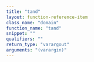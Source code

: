 ```yaml
---
title: "tand"
layout: function-reference-item
class_name: "domain"
function_name: "tand"
snippet: ""
qualifiers: ""
return_type: "varargout"
arguments: "(varargin)"
---
```


<pre class="help-text"></pre>
